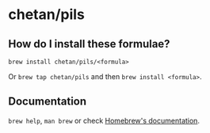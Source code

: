 # chetan/pils

## How do I install these formulae?

`brew install chetan/pils/<formula>`

Or `brew tap chetan/pils` and then `brew install <formula>`.

## Documentation

`brew help`, `man brew` or check [Homebrew's documentation](https://docs.brew.sh).
